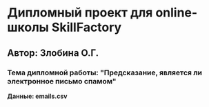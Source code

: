 # Дипломный проект для online-школы SkillFactory

## Автор: Злобина О.Г.

### Тема дипломной работы: "Предсказание, является ли электронное письмо спамом"

**Данные: emails.csv**
